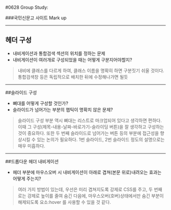 #0628 Group Study:


###국민신문고 사이트 Mark up

----
## 헤더 구성

* 내비게이션과 통합검색 섹션의 위치를 정하는 문제
* 내비게이션이 여러개로 구성되었을 때는 어떻게 구분지어야할지?

>내비에 클래스를 다르게 하여, 클래스 이름을 명확히 하면 구분짓기 쉬울 것이다. 통합검색창 등은 독립적으로 배치한 뒤에 수정해나가면 될듯



----
##슬라이드 구성

* 뼈대를 어떻게 구성할 것인가?
* 슬라이드가 넘어가는 부분의 햅틱이 명확치 않은 문제?

>슬라이드 구성 부분 역시 뼈대는 리스트로 마크업되어 있다고 생각하면 편하다. 이때 그 구성(제목-내용-날짜-바로가기-슬라이딩 버튼)을 잘 생각하고 구성하는 것이 중요하다. 또한 두 번째 슬라이드로 넘어가는 버튼 등의 부분에 접근성을 향상시킬 수 있는 논의가 필요하다. 1번 슬라이드, 2번 슬라이드 정도의 설명으로는 매우 미흡하다.



----
##드롭다운 헤더 내비게이션

* 헤더 부분에 마우스오버 시 내비게이션이 아래로 겹쳐(본문 위로)내려오는 효과는 어떻게 주는지?

> 여러 가지 방법이 있는데, 우선은 미리 겹쳐지도록 강제로 CSS를 주고, 두 번째로는 강제로 높이를 줄여 숨긴 다음에, 마우스오버(호버)상태에서만 숨긴 부분이 해제되도록 요소:hover 를 사용할 수 있을 것 같다.



